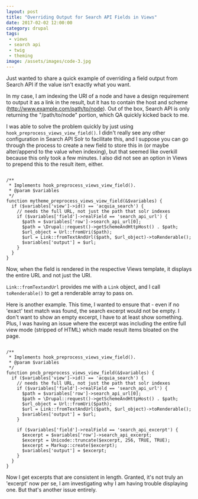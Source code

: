 ```yaml
---
layout: post
title: "Overriding Output for Search API Fields in Views"
date: 2017-02-02 12:00:00
category: drupal
tags:
 - views
 - search api
 - twig
 - theming
image: /assets/images/code-3.jpg
---
```


Just wanted to share a quick example of overriding a field output from Search API if the value isn't exactly what you want.

In my case, I am indexing the URI of a node and have a design requirement to output it as a link in the result, but it has to contain the host and scheme (http://www.example.com/path/to/node). Out of the box, Search API is only returning the "/path/to/node" portion, which QA quickly kicked back to me.

I was able to solve the problem quickly by just using `hook_preprocess_views_view_field()`. I didn't really see any other configuration in Search API Solr to facilitate this, and I suppose you can go through the process to create a new field to store this in (or maybe alter/append to the value when indexing), but that seemed like overkill because this only took a few minutes. I also did not see an option in Views to prepend this to the result item, either.

<pre class="language-php"><code class="language-php">
/**
 * Implements hook_preprocess_views_view_field().
 * @param $variables
 */
function mytheme_preprocess_views_view_field(&$variables) {
  if ($variables['view']->id() == 'acquia_search') {
    // needs the full URL, not just the path that solr indexes
    if ($variables['field']->realField == 'search_api_url') {
      $path = $variables['row']->search_api_url[0];
      $path = \Drupal::request()->getSchemeAndHttpHost() . $path;
      $url_object = Url::fromUri($path);
      $url = Link::fromTextAndUrl($path, $url_object)->toRenderable();
      $variables['output'] = $url;
    }
  }
}
</code></pre>

Now, when the field is rendered in the respective Views template, it displays the entire URL and not just the URI.

`Link::fromTextandUrl` provides me with a `Link` object, and I call `toRenderable()` to get a renderable array to pass on.

Here is another example. This time, I wanted to ensure that - even if no 'exact' text match was found, the search excerpt would not be empty. I don't want to show an empty excerpt, I have to at least show something. Plus, I was having an issue where the excerpt was including the entire full view mode (stripped of HTML) which made result items bloated on the page.

<pre class="language-php"><code class="language-php">
/**
 * Implements hook_preprocess_views_view_field().
 * @param $variables
 */
function pncb_preprocess_views_view_field(&$variables) {
  if ($variables['view']->id() == 'acquia_search') {
    // needs the full URL, not just the path that solr indexes
    if ($variables['field']->realField == 'search_api_url') {
      $path = $variables['row']->search_api_url[0];
      $path = \Drupal::request()->getSchemeAndHttpHost() . $path;
      $url_object = Url::fromUri($path);
      $url = Link::fromTextAndUrl($path, $url_object)->toRenderable();
      $variables['output'] = $url;
    }

    if ($variables['field']->realField == 'search_api_excerpt') {
      $excerpt = $variables['row']->search_api_excerpt;
      $excerpt = Unicode::truncate($excerpt, 256, TRUE, TRUE);
      $excerpt = Markup::create($excerpt);
      $variables['output'] = $excerpt;
    }
  }
}
</code></pre>

Now I get excerpts that are consistent in length. Granted, it's not truly an 'excerpt' now per se, I am investigating why I am having trouble displaying one. But that's another issue entirely.
